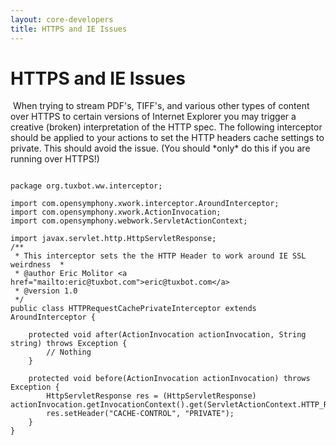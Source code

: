 ```yaml
---
layout: core-developers
title: HTTPS and IE Issues
---
```


# HTTPS and IE Issues

 When trying to stream PDF's, TIFF's, and various other types of content over HTTPS to certain versions of Internet Explorer you may trigger a creative (broken) interpretation of the HTTP spec\. The following interceptor should be applied to your actions to set the HTTP headers cache settings to private\. This should avoid the issue\. (You should \*only\* do this if you are running over HTTPS\!)


~~~~~~~

package org.tuxbot.ww.interceptor;

import com.opensymphony.xwork.interceptor.AroundInterceptor;
import com.opensymphony.xwork.ActionInvocation;
import com.opensymphony.webwork.ServletActionContext;

import javax.servlet.http.HttpServletResponse;
/**
 * This interceptor sets the the HTTP Header to work around IE SSL weirdness  *
 * @author Eric Molitor <a href="mailto:eric@tuxbot.com">eric@tuxbot.com</a>
 * @version 1.0
 */
public class HTTPRequestCachePrivateInterceptor extends AroundInterceptor {

    protected void after(ActionInvocation actionInvocation, String string) throws Exception {
        // Nothing
    }

    protected void before(ActionInvocation actionInvocation) throws Exception {
        HttpServletResponse res = (HttpServletResponse) actionInvocation.getInvocationContext().get(ServletActionContext.HTTP_RESPONSE);
        res.setHeader("CACHE-CONTROL", "PRIVATE");
    }
}

~~~~~~~
